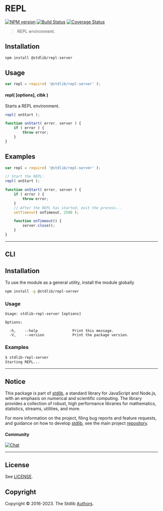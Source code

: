 <!--

@license Apache-2.0

Copyright (c) 2018 The Stdlib Authors.

Licensed under the Apache License, Version 2.0 (the "License");
you may not use this file except in compliance with the License.
You may obtain a copy of the License at

   http://www.apache.org/licenses/LICENSE-2.0

Unless required by applicable law or agreed to in writing, software
distributed under the License is distributed on an "AS IS" BASIS,
WITHOUT WARRANTIES OR CONDITIONS OF ANY KIND, either express or implied.
See the License for the specific language governing permissions and
limitations under the License.

-->

# REPL

[![NPM version][npm-image]][npm-url] [![Build Status][test-image]][test-url] [![Coverage Status][coverage-image]][coverage-url] <!-- [![dependencies][dependencies-image]][dependencies-url] -->

> REPL environment.

<section class="installation">

## Installation

```bash
npm install @stdlib/repl-server
```

</section>

<section class="usage">

## Usage

```javascript
var repl = require( '@stdlib/repl-server' );
```

#### repl( \[options], clbk )

Starts a REPL environment.

<!-- run-disable -->

```javascript
repl( onStart );

function onStart( error, server ) {
    if ( error ) {
        throw error;
    }
}
```

</section>

<!-- /.usage -->

<section class="examples">

## Examples

<!-- eslint no-undef: "error" -->

```javascript
var repl = require( '@stdlib/repl-server' );

// Start the REPL:
repl( onStart );

function onStart( error, server ) {
    if ( error ) {
        throw error;
    }
    // After the REPL has started, exit the process...
    setTimeout( onTimeout, 2500 );

    function onTimeout() {
        server.close();
    }
}
```

</section>

<!-- /.examples -->

* * *

<section class="cli">

## CLI

<section class="installation">

## Installation

To use the module as a general utility, install the module globally

```bash
npm install -g @stdlib/repl-server
```

</section>

<!-- CLI usage documentation. -->

<section class="usage">

### Usage

```text
Usage: stdlib-repl-server [options]

Options:

  -h,    --help                Print this message.
  -V,    --version             Print the package version.
```

</section>

<!-- /.usage -->

<section class="examples">

### Examples

```bash
$ stdlib-repl-server
Starting REPL...
```

</section>

<!-- /.examples -->

</section>

<!-- /.cli -->

<!-- Section for related `stdlib` packages. Do not manually edit this section, as it is automatically populated. -->

<section class="related">

</section>

<!-- /.related -->

<!-- Section for all links. Make sure to keep an empty line after the `section` element and another before the `/section` close. -->


<section class="main-repo" >

* * *

## Notice

This package is part of [stdlib][stdlib], a standard library for JavaScript and Node.js, with an emphasis on numerical and scientific computing. The library provides a collection of robust, high performance libraries for mathematics, statistics, streams, utilities, and more.

For more information on the project, filing bug reports and feature requests, and guidance on how to develop [stdlib][stdlib], see the main project [repository][stdlib].

#### Community

[![Chat][chat-image]][chat-url]

---

## License

See [LICENSE][stdlib-license].


## Copyright

Copyright &copy; 2016-2023. The Stdlib [Authors][stdlib-authors].

</section>

<!-- /.stdlib -->

<!-- Section for all links. Make sure to keep an empty line after the `section` element and another before the `/section` close. -->

<section class="links">

[npm-image]: http://img.shields.io/npm/v/@stdlib/repl-server.svg
[npm-url]: https://npmjs.org/package/@stdlib/repl-server

[test-image]: https://github.com/stdlib-js/repl-server/actions/workflows/test.yml/badge.svg?branch=main
[test-url]: https://github.com/stdlib-js/repl-server/actions/workflows/test.yml?query=branch:main

[coverage-image]: https://img.shields.io/codecov/c/github/stdlib-js/repl-server/main.svg
[coverage-url]: https://codecov.io/github/stdlib-js/repl-server?branch=main

<!--

[dependencies-image]: https://img.shields.io/david/stdlib-js/repl-server.svg
[dependencies-url]: https://david-dm.org/stdlib-js/repl-server/main

-->

[chat-image]: https://img.shields.io/gitter/room/stdlib-js/stdlib.svg
[chat-url]: https://gitter.im/stdlib-js/stdlib/

[stdlib]: https://github.com/stdlib-js/stdlib

[stdlib-authors]: https://github.com/stdlib-js/stdlib/graphs/contributors

[stdlib-license]: https://raw.githubusercontent.com/stdlib-js/repl-server/main/LICENSE

</section>

<!-- /.links -->
